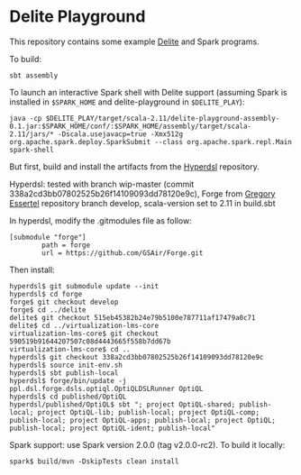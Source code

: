 Delite Playground
=================

This repository contains some example [Delite](http://stanford-ppl.github.io/Delite/)
and Spark programs.

To build:

    sbt assembly

To launch an interactive Spark shell with Delite support (assuming Spark is installed in `$SPARK_HOME` and delite-playground in `$DELITE_PLAY`):

    java -cp $DELITE_PLAY/target/scala-2.11/delite-playground-assembly-0.1.jar:$SPARK_HOME/conf/:$SPARK_HOME/assembly/target/scala-2.11/jars/* -Dscala.usejavacp=true -Xmx512g org.apache.spark.deploy.SparkSubmit --class org.apache.spark.repl.Main spark-shell


But first, build and install the artifacts from the
[Hyperdsl](https://github.com/stanford-ppl/hyperdsl)
repository.

Hyperdsl: tested with branch wip-master (commit 338a2cd3bb07802525b26f14109093dd78120e9c), Forge from [Gregory Essertel](https://github.com/GSAir/Forge) repository branch develop, scala-version set to 2.11 in build.sbt

In hyperdsl, modify the .gitmodules file as follow:

    [submodule "forge"]
            path = forge
            url = https://github.com/GSAir/Forge.git

Then install:

    hyperdsl$ git submodule update --init
    hyperdsl$ cd forge
    forge$ git checkout develop
    forge$ cd ../delite
    delite$ git checkout 515eb45382b24e79b5100e787711af17479a0c71
    delite$ cd ../virtualization-lms-core
    virtualization-lms-core$ git checkout 590519b91644207507c08d4443665f558b7dd67b
    virtualization-lms-core$ cd ..
    hyperdsl$ git checkout 338a2cd3bb07802525b26f14109093dd78120e9c
    hyperdsl$ source init-env.sh
    hyperdsl$ sbt publish-local
    hyperdsl$ forge/bin/update -j ppl.dsl.forge.dsls.optiql.OptiQLDSLRunner OptiQL
    hyperdsl$ cd published/OptiQL
    hyperdsl/published/OptiQL$ sbt "; project OptiQL-shared; publish-local; project OptiQL-lib; publish-local; project OptiQL-comp; publish-local; project OptiQL-apps; publish-local; project OptiQL; publish-local; project OptiQL-ident; publish-local"

Spark support: use Spark version 2.0.0 (tag v2.0.0-rc2). To build it locally:

    spark$ build/mvn -DskipTests clean install


